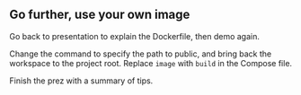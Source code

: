 ## Go further, use your own image

Go back to presentation to explain the Dockerfile, then demo again.

Change the command to specify the path to public, and bring back the workspace to the project root.
Replace `image` with `build` in the Compose file.

Finish the prez with a summary of tips.
